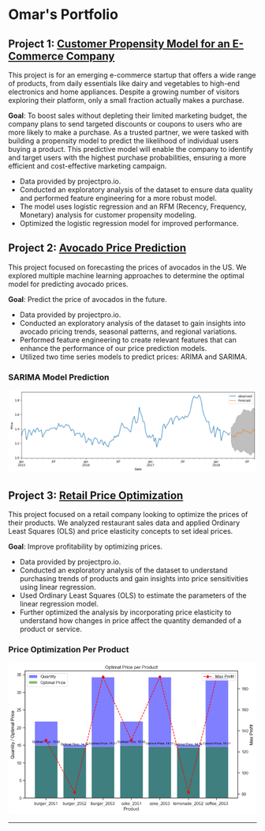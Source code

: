 # Omar's Portfolio

## Project 1: [Customer Propensity Model for an E-Commerce Company](https://github.com/omi-swiss/Customer-Propensity-Model)

This project is for an emerging e-commerce startup that offers a wide range of products, from daily essentials like dairy and vegetables to high-end electronics and home appliances. Despite a growing number of visitors exploring their platform, only a small fraction actually makes a purchase.

**Goal**: To boost sales without depleting their limited marketing budget, the company plans to send targeted discounts or coupons to users who are more likely to make a purchase. As a trusted partner, we were tasked with building a propensity model to predict the likelihood of individual users buying a product. This predictive model will enable the company to identify and target users with the highest purchase probabilities, ensuring a more efficient and cost-effective marketing campaign.

- Data provided by projectpro.io.
- Conducted an exploratory analysis of the dataset to ensure data quality and performed feature engineering for a more robust model.
- The model uses logistic regression and an RFM (Recency, Frequency, Monetary) analysis for customer propensity modeling.
- Optimized the logistic regression model for improved performance.

## Project 2: [Avocado Price Prediction](https://github.com/omi-swiss/ML-Price-Prediction)

This project focused on forecasting the prices of avocados in the US. We explored multiple machine learning approaches to determine the optimal model for predicting avocado prices.

**Goal**: Predict the price of avocados in the future.

- Data provided by projectpro.io.
- Conducted an exploratory analysis of the dataset to gain insights into avocado pricing trends, seasonal patterns, and regional variations.
- Performed feature engineering to create relevant features that can enhance the performance of our price prediction models.
- Utilized two time series models to predict prices: ARIMA and SARIMA.

### SARIMA Model Prediction 
![](Avocado%20Forecast%20Using%20SARIMA.png)

## Project 3: [Retail Price Optimization](https://github.com/omi-swiss/ML-Price-Optimization)

This project focused on a retail company looking to optimize the prices of their products. We analyzed restaurant sales data and applied Ordinary Least Squares (OLS) and price elasticity concepts to set ideal prices.

**Goal**: Improve profitability by optimizing prices.

- Data provided by projectpro.io.
- Conducted an exploratory analysis of the dataset to understand purchasing trends of products and gain insights into price sensitivities using linear regression.
- Used Ordinary Least Squares (OLS) to estimate the parameters of the linear regression model.
- Further optimized the analysis by incorporating price elasticity to understand how changes in price affect the quantity demanded of a product or service.

### Price Optimization Per Product
![](/Price%20Optimzation%20Per%20Product.png)

---------------------------------------------
